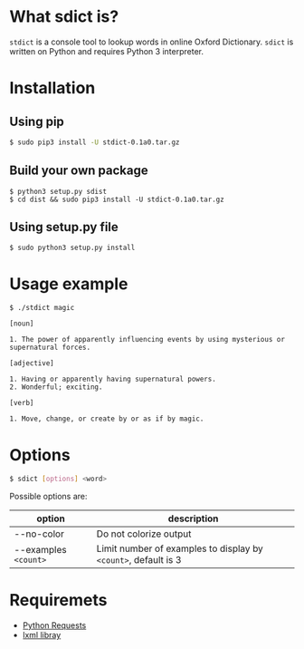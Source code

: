 # What sdict is?
`stdict` is a console tool to lookup words in online Oxford Dictionary. `sdict` is written on Python and
requires Python 3 interpreter.

# Installation

## Using pip

```bash
$ sudo pip3 install -U stdict-0.1a0.tar.gz
```

## Build your own package

```
$ python3 setup.py sdist
$ cd dist && sudo pip3 install -U stdict-0.1a0.tar.gz
```

## Using setup.py file

```
$ sudo python3 setup.py install
```

# Usage example

```shell
$ ./stdict magic

[noun]

1. The power of apparently influencing events by using mysterious or supernatural forces.

[adjective]

1. Having or apparently having supernatural powers.
2. Wonderful; exciting.

[verb]

1. Move, change, or create by or as if by magic.
```

# Options

```bash
$ sdict [options] <word>
```

Possible options are:

option | description 
---------|------------
--no-color | Do not colorize output
--examples `<count>` | Limit number of examples to display by `<count>`, default is 3

# Requiremets

* [Python Requests](http://docs.python-requests.org/en/master/)
* [lxml libray](https://lxml.de/)
